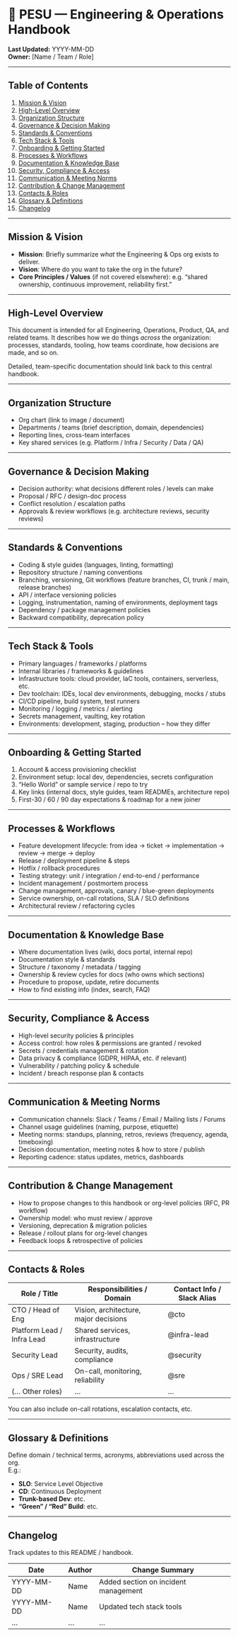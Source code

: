 # 🏢 PESU — Engineering & Operations Handbook

**Last Updated:** YYYY-MM-DD  
**Owner:** [Name / Team / Role]  

---

## Table of Contents

1. [Mission & Vision](#mission--vision)  
2. [High-Level Overview](#high-level-overview)  
3. [Organization Structure](#organization-structure)  
4. [Governance & Decision Making](#governance--decision-making)  
5. [Standards & Conventions](#standards--conventions)  
6. [Tech Stack & Tools](#tech-stack--tools)  
7. [Onboarding & Getting Started](#onboarding--getting-started)  
8. [Processes & Workflows](#processes--workflows)  
9. [Documentation & Knowledge Base](#documentation--knowledge-base)  
10. [Security, Compliance & Access](#security-compliance--access)  
11. [Communication & Meeting Norms](#communication--meeting-norms)  
12. [Contribution & Change Management](#contribution--change-management)  
13. [Contacts & Roles](#contacts--roles)  
14. [Glossary & Definitions](#glossary--definitions)  
15. [Changelog](#changelog)  

---

## Mission & Vision

- **Mission**: Briefly summarize *what* the Engineering & Ops org exists to deliver.  
- **Vision**: Where do you want to take the org in the future?  
- **Core Principles / Values** (if not covered elsewhere): e.g. “shared ownership, continuous improvement, reliability first.”

---

## High-Level Overview

This document is intended for all Engineering, Operations, Product, QA, and related teams. It describes how we do things *across* the organization: processes, standards, tooling, how teams coordinate, how decisions are made, and so on.

Detailed, team-specific documentation should link back to this central handbook.

---

## Organization Structure

- Org chart (link to image / document)  
- Departments / teams (brief description, domain, dependencies)  
- Reporting lines, cross-team interfaces  
- Key shared services (e.g. Platform / Infra / Security / Data / QA)

---

## Governance & Decision Making

- Decision authority: what decisions different roles / levels can make  
- Proposal / RFC / design-doc process  
- Conflict resolution / escalation paths  
- Approvals & review workflows (e.g. architecture reviews, security reviews)

---

## Standards & Conventions

- Coding & style guides (languages, linting, formatting)  
- Repository structure / naming conventions  
- Branching, versioning, Git workflows (feature branches, CI, trunk / main, release branches)  
- API / interface versioning policies  
- Logging, instrumentation, naming of environments, deployment tags  
- Dependency / package management policies  
- Backward compatibility, deprecation policy

---

## Tech Stack & Tools

- Primary languages / frameworks / platforms  
- Internal libraries / frameworks & guidelines  
- Infrastructure tools: cloud provider, IaC tools, containers, serverless, etc.  
- Dev toolchain: IDEs, local dev environments, debugging, mocks / stubs  
- CI/CD pipeline, build system, test runners  
- Monitoring / logging / metrics / alerting  
- Secrets management, vaulting, key rotation  
- Environments: development, staging, production – how they differ

---

## Onboarding & Getting Started

1. Account & access provisioning checklist  
2. Environment setup: local dev, dependencies, secrets configuration  
3. “Hello World” or sample service / repo to try  
4. Key links (internal docs, style guides, team READMEs, architecture repo)  
5. First-30 / 60 / 90 day expectations & roadmap for a new joiner

---

## Processes & Workflows

- Feature development lifecycle: from idea → ticket → implementation → review → merge → deploy  
- Release / deployment pipeline & steps  
- Hotfix / rollback procedures  
- Testing strategy: unit / integration / end-to-end / performance  
- Incident management / postmortem process  
- Change management, approvals, canary / blue-green deployments  
- Service ownership, on-call rotations, SLA / SLO definitions  
- Architectural review / refactoring cycles

---

## Documentation & Knowledge Base

- Where documentation lives (wiki, docs portal, internal repo)  
- Documentation style & standards  
- Structure / taxonomy / metadata / tagging  
- Ownership & review cycles for docs (who owns which sections)  
- Procedure to propose, update, retire documents  
- How to find existing info (index, search, FAQ)

---

## Security, Compliance & Access

- High-level security policies & principles  
- Access control: how roles & permissions are granted / revoked  
- Secrets / credentials management & rotation  
- Data privacy & compliance (GDPR, HIPAA, etc. if relevant)  
- Vulnerability / patching policy & schedule  
- Incident / breach response plan & contacts  

---

## Communication & Meeting Norms

- Communication channels: Slack / Teams / Email / Mailing lists / Forums  
- Channel usage guidelines (naming, purpose, etiquette)  
- Meeting norms: standups, planning, retros, reviews (frequency, agenda, timeboxing)  
- Decision documentation, meeting notes & how to store / publish  
- Reporting cadence: status updates, metrics, dashboards  

---

## Contribution & Change Management

- How to propose changes to this handbook or org-level policies (RFC, PR workflow)  
- Ownership model: who must review / approve  
- Versioning, deprecation & migration policies  
- Release / rollout plans for org-level changes  
- Feedback loops & retrospective of policies

---

## Contacts & Roles

| Role / Title | Responsibilities / Domain | Contact Info / Slack Alias |
|--------------|-----------------------------|----------------------------|
| CTO / Head of Eng | Vision, architecture, major decisions | @cto |
| Platform Lead / Infra Lead | Shared services, infrastructure | @infra-lead |
| Security Lead | Security, audits, compliance | @security |
| Ops / SRE Lead | On-call, monitoring, reliability | @sre |
| (… Other roles) | … | … |

You can also include on-call rotations, escalation contacts, etc.

---

## Glossary & Definitions

Define domain / technical terms, acronyms, abbreviations used across the org.  
E.g.:

- **SLO**: Service Level Objective  
- **CD**: Continuous Deployment  
- **Trunk-based Dev**: etc.  
- **“Green” / “Red” Build**: etc.  

---

## Changelog

Track updates to this README / handbook.

| Date       | Author     | Change Summary |
|------------|------------|-----------------|
| YYYY-MM-DD | Name       | Added section on incident management |
| YYYY-MM-DD | Name       | Updated tech stack tools |
| …          | …          | …               |


